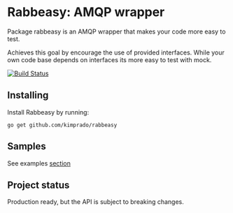 # Rabbeasy: AMQP wrapper

Package rabbeasy is an AMQP wrapper that makes your code more easy to test.

Achieves this goal by encourage the use of provided interfaces.
While your own code base depends on interfaces its more easy to test with mock.


[![Build Status](https://dev.azure.com/kimprado21/Rabbeasy/_apis/build/status/rabbeasy?branchName=master)](https://dev.azure.com/kimprado21/Rabbeasy/_build/latest?definitionId=1&branchName=master)


## Installing

Install Rabbeasy by running:

```shell
go get github.com/kimprado/rabbeasy
```

## Samples

See examples [section](https://godoc.org/github.com/kimprado/rabbeasy/pkg/rabbeasy#pkg-examples)

## Project status

Production ready, but the API is subject to breaking changes.